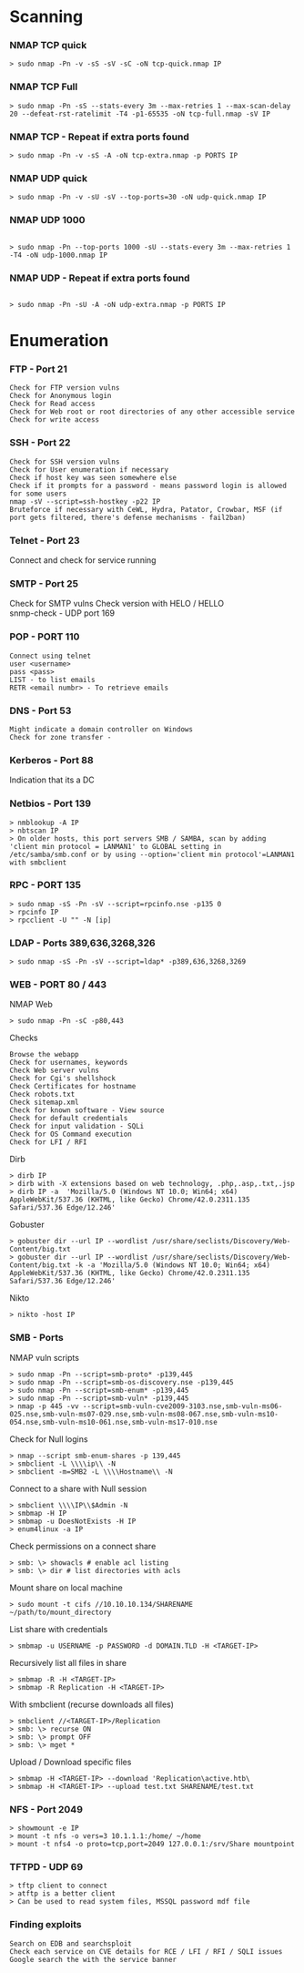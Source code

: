 # Scanning 

### NMAP TCP quick 
````
> sudo nmap -Pn -v -sS -sV -sC -oN tcp-quick.nmap IP
````
### NMAP TCP Full 
````
> sudo nmap -Pn -sS --stats-every 3m --max-retries 1 --max-scan-delay 20 --defeat-rst-ratelimit -T4 -p1-65535 -oN tcp-full.nmap -sV IP 
````
### NMAP TCP - Repeat if extra ports found 
````
> sudo nmap -Pn -v -sS -A -oN tcp-extra.nmap -p PORTS IP 
````
### NMAP UDP quick 
````
> sudo nmap -Pn -v -sU -sV --top-ports=30 -oN udp-quick.nmap IP
````
### NMAP UDP 1000 
````

> sudo nmap -Pn --top-ports 1000 -sU --stats-every 3m --max-retries 1 -T4 -oN udp-1000.nmap IP
````

### NMAP UDP - Repeat if extra ports found 
````

> sudo nmap -Pn -sU -A -oN udp-extra.nmap -p PORTS IP 
````

# Enumeration 

### FTP - Port 21 
````
Check for FTP version vulns
Check for Anonymous login 
Check for Read access
Check for Web root or root directories of any other accessible service 
Check for write access 
````

### SSH - Port 22 
````
Check for SSH version vulns
Check for User enumeration if necessary 
Check if host key was seen somewhere else 
Check if it prompts for a password - means password login is allowed for some users
nmap -sV --script=ssh-hostkey -p22 IP
Bruteforce if necessary with CeWL, Hydra, Patator, Crowbar, MSF (if port gets filtered, there's defense mechanisms - fail2ban) 
````

### Telnet - Port 23
Connect and check for service running

### SMTP - Port 25
Check for SMTP vulns 
Check version with HELO / HELLO <domain>  
snmp-check - UDP port 169

### POP - PORT 110 
````
Connect using telnet 
user <username> 
pass <pass> 
LIST - to list emails 
RETR <email numbr> - To retrieve emails 
````


### DNS - Port 53 
````
Might indicate a domain controller on Windows 
Check for zone transfer - 
````

### Kerberos - Port 88 
Indication that its a DC 

### Netbios - Port 139
````
> nmblookup -A IP
> nbtscan IP 
> On older hosts, this port servers SMB / SAMBA, scan by adding 'client min protocol = LANMAN1' to GLOBAL setting in /etc/samba/smb.conf or by using --option='client min protocol'=LANMAN1 with smbclient
````

### RPC - PORT 135 
````
> sudo nmap -sS -Pn -sV --script=rpcinfo.nse -p135 0 
> rpcinfo IP
> rpcclient -U "" -N [ip]
````

### LDAP - Ports 389,636,3268,326
````
> sudo nmap -sS -Pn -sV --script=ldap* -p389,636,3268,3269  
````
### WEB - PORT 80 / 443 

NMAP Web 
````
> sudo nmap -Pn -sC -p80,443 

````
Checks 
````
Browse the webapp 
Check for usernames, keywords 
Check Web server vulns
Check for Cgi's shellshock
Check Certificates for hostname
Check robots.txt
Check sitemap.xml
Check for known software - View source 
Check for default credentials 
Check for input validation - SQLi
Check for OS Command execution
Check for LFI / RFI 
````
Dirb 
````
> dirb IP
> dirb with -X extensions based on web technology, .php,.asp,.txt,.jsp
> dirb IP -a  'Mozilla/5.0 (Windows NT 10.0; Win64; x64) AppleWebKit/537.36 (KHTML, like Gecko) Chrome/42.0.2311.135 Safari/537.36 Edge/12.246'
````
Gobuster 
````
> gobuster dir --url IP --wordlist /usr/share/seclists/Discovery/Web-Content/big.txt
> gobuster dir --url IP --wordlist /usr/share/seclists/Discovery/Web-Content/big.txt -k -a 'Mozilla/5.0 (Windows NT 10.0; Win64; x64) AppleWebKit/537.36 (KHTML, like Gecko) Chrome/42.0.2311.135 Safari/537.36 Edge/12.246'
````
Nikto 
````
> nikto -host IP
````


### SMB - Ports 
NMAP vuln scripts
````
> sudo nmap -Pn --script=smb-proto* -p139,445 
> sudo nmap -Pn --script=smb-os-discovery.nse -p139,445
> sudo nmap -Pn --script=smb-enum* -p139,445
> sudo nmap -Pn --script=smb-vuln* -p139,445
> nmap -p 445 -vv --script=smb-vuln-cve2009-3103.nse,smb-vuln-ms06-025.nse,smb-vuln-ms07-029.nse,smb-vuln-ms08-067.nse,smb-vuln-ms10-054.nse,smb-vuln-ms10-061.nse,smb-vuln-ms17-010.nse 
````

Check for Null logins 
````
> nmap --script smb-enum-shares -p 139,445 
> smbclient -L \\\\ip\\ -N 
> smbclient -m=SMB2 -L \\\\Hostname\\ -N
````

Connect to a share with Null session 
````
> smbclient \\\\IP\\$Admin -N 
> smbmap -H IP
> smbmap -u DoesNotExists -H IP
> enum4linux -a IP
````

Check permissions on a connect share
````
> smb: \> showacls # enable acl listing
> smb: \> dir # list directories with acls
````

Mount share on local machine 
````
> sudo mount -t cifs //10.10.10.134/SHARENAME ~/path/to/mount_directory
````

List share with credentials 
````
> smbmap -u USERNAME -p PASSWORD -d DOMAIN.TLD -H <TARGET-IP>
````

Recursively list all files in share
````
> smbmap -R -H <TARGET-IP>
> smbmap -R Replication -H <TARGET-IP>
````
With smbclient (recurse downloads all files)
````
> smbclient //<TARGET-IP>/Replication
> smb: \> recurse ON
> smb: \> prompt OFF
> smb: \> mget *
````

Upload / Download specific files 
````
> smbmap -H <TARGET-IP> --download 'Replication\active.htb\ 
> smbmap -H <TARGET-IP> --upload test.txt SHARENAME/test.txt 
````
### NFS - Port 2049 
````
> showmount -e IP 
> mount -t nfs -o vers=3 10.1.1.1:/home/ ~/home
> mount -t nfs4 -o proto=tcp,port=2049 127.0.0.1:/srv/Share mountpoint
````

### TFTPD - UDP 69
````
> tftp client to connect
> atftp is a better client 
> Can be used to read system files, MSSQL password mdf file
````

### Finding exploits 
````
Search on EDB and searchsploit
Check each service on CVE details for RCE / LFI / RFI / SQLI issues 
Google search the with the service banner 
````







